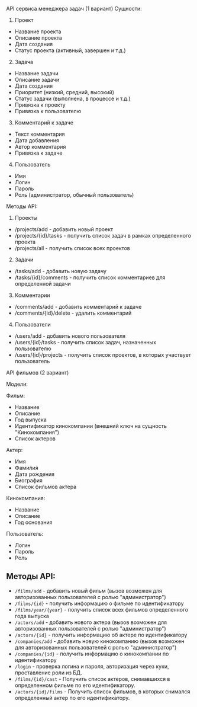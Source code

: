  API сервиса менеджера задач (1 вариант)
 Сущности:
 1. Проект
- Название проекта
- Описание проекта
- Дата создания
- Статус проекта (активный, завершен и т.д.)
 2. Задача
- Название задачи
- Описание задачи
- Дата создания
- Приоритет (низкий, средний, высокий)
- Статус задачи (выполнена, в процессе и т.д.)
- Привязка к проекту
- Привязка к пользователю 
 3. Комментарий к задаче
- Текст комментария
- Дата добавления
- Автор комментария
- Привязка к задаче
 4. Пользователь
- Имя
- Логин
- Пароль
- Роль (администратор, обычный пользователь)

 Методы API:
 1. Проекты
- /projects/add - добавить новый проект
- /projects/{id}/tasks - получить список задач в рамках определенного проекта
- /projects/all - получить список всех проектов
 2. Задачи
- /tasks/add - добавить новую задачу
- /tasks/{id}/comments - получить список комментариев для определенной задачи
 3. Комментарии
- /comments/add - добавить комментарий к задаче
- /comments/{id}/delete - удалить комментарий
 4. Пользователи
- /users/add - добавить нового пользователя
- /users/{id}/tasks - получить список задач, назначенных пользователю
- /users/{id}/projects - получить список проектов, в которых участвует пользователь


API фильмов (2 вариант)

 Модели:

 Фильм:
- Название
- Описание
- Год выпуска
- Идентификатор кинокомпании (внешний ключ на сущность "Кинокомпания")
- Список актеров

 Актер:
- Имя
- Фамилия
- Дата рождения
- Биография
- Список фильмов актера

 Кинокомпания:
- Название
- Описание
- Год основания

 Пользователь:
- Логин
- Пароль
- Роль

## Методы API:
- `/films/add` - добавить новый фильм (вызов возможен для авторизованных пользователей с ролью "администратор")
- `/films/{id}` - получить информацию о фильме по идентификатору
- `/films/year/{year}` - получить список всех фильмов определенного года выпуска
- `/actors/add` - добавить нового актера (вызов возможен для авторизованных пользователей с ролью "администратор")
- `/actors/{id}` - получить информацию об актере по идентификатору
- `/companies/add` - добавить новую кинокомпанию (вызов возможен для авторизованных пользователей с ролью "администратор")
- `/companies/{id}` - получить информацию о кинокомпании по идентификатору
- `/login` - проверка логина и пароля, авторизация через куки, проставление роли из БД.
- `/films/{id}/cast` - Получить список актеров, снимавшихся в определенном фильме по его идентификатору.
- `/actors/{id}/films` - Получить список фильмов, в которых снимался определенный актер по его идентификатору.

